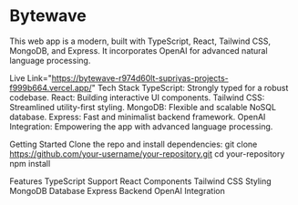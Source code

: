# Bytewave



This web app is a modern,  built with TypeScript, React, Tailwind CSS, MongoDB, and Express. It incorporates OpenAI for advanced natural language processing.

Live Link="https://bytewave-r974d60lt-supriyas-projects-f999b664.vercel.app/"
Tech Stack
TypeScript: Strongly typed for a robust codebase.
React: Building interactive UI components.
Tailwind CSS: Streamlined utility-first styling.
MongoDB: Flexible and scalable NoSQL database.
Express: Fast and minimalist backend framework.
OpenAI Integration: Empowering the app with advanced language processing.


Getting Started
Clone the repo and install dependencies:
git clone https://github.com/your-username/your-repository.git
cd your-repository
npm install

Features
TypeScript Support
React Components
Tailwind CSS Styling
MongoDB Database
Express Backend
OpenAI Integration
